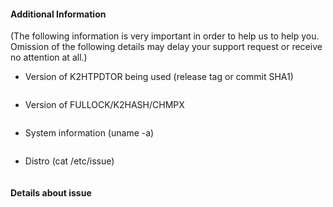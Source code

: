 #### Additional Information
(The following information is very important in order to help us to help you. Omission of the following details may delay your support request or receive no attention at all.)

- Version of K2HTPDTOR being used (release tag or commit SHA1)
 ```
 ```
 - Version of FULLOCK/K2HASH/CHMPX
 ```
 ```

- System information (uname -a)
 ```
 ```

- Distro (cat /etc/issue)
 ```
 ```

#### Details about issue

